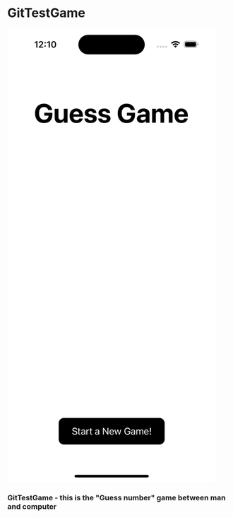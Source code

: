 # GitTestGame 
![First screenshot](https://raw.githubusercontent.com/YoshaKun/GitTestGame/5723efb6cafff41c0baf774870b059bb93514080/001.png)
### GitTestGame - this is the "Guess number" game between man and computer
